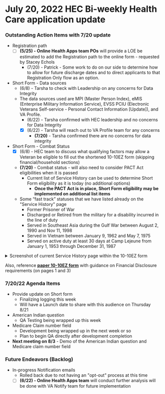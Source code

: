 # July 20, 2022 HEC Bi-weekly Health Care application update

### Outstanding Action Items with 7/20 update
- Registration path
     - [ ] **(5/25) - Online Health Apps team POs** will provide a LOE be estimated to add the Registration path to the online form - requested by Stacey Echols
          - (7/20) - Patrick - Some work to do on our side to determine how to allow for future discharge dates and to direct applicants to that Registration Only flow as an option.
- Short Form - Data sources
     - (6/8) - Tarsha to check with Leadership on any concerns for Data Integrity
     -  The data sources used are MPI (Master Person Index), eMIS (Enterprise Military Information Service), EVSS PCIU (Electronic Veterans Self-service - Personal Contact Information [Update]), and VA Profile.
          -  (6/22) - Tarsha confirmed with HEC leadership and no concerns for Data Integrity
          -  [X] (6/22) - Tarsha will reach out to VA Profile team for any concerns
               -  **(7/20)** - Tarsha confirmed there are no concerns for data integrity
- Short Form - Combat Status
     - [X] (6/8) - HEC team to discuss what qualifying factors may allow a Veteran be eligible to fill out the shortened 10-10EZ form (skipping financial/household sections)
     - **(7/20)** - Combat status - will also need to consider PACT Act eligibilities when it is passed
          - Current list of Service History can be used to determine Short Form eligibility as it is today (no additional options)
               - **Once the PACT Act is in place, Short Form eligibility may be implemented on additional list items**
     - Some “fast track” statuses that we have listed already on the "Service History" page
          - Former Prisoner of War
          - Discharged or Retired from the military for a disability incurred in the line of duty
          - Served in Southeast Asia during the Gulf War between August 2, 1990 and Nov 11, 1998
          - Served in Vietnam between January 9, 1962 and May 7, 1975
          - Served on active duty at least 30 days at Camp Lejeune from January 1, 1953 through December 31, 1987

<Details>
<Summary>Screenshot of current Service History page within the 10-10EZ form</Summary>

![image](https://user-images.githubusercontent.com/92328831/180050434-71d5f934-c7d7-4910-80e3-340b6a9f8d04.png)

</Details>

Also, reference [**paper 10-10EZ form**](https://github.com/department-of-veterans-affairs/va.gov-team/blob/master/products/health-care/application/va-application/10-10EZ%20Form/10-10EZ-fillable%20PDF%20form%20(7-20-2022).pdf) with guidance on Financial Disclosure requirements (on pages 1 and 3)

### 7/20/22 Agenda Items
- Provide update on Short form
     - Finalizing logging this week
     - Will have a Launch date to share with this audience on Thursday 8/21
- American Indian question
     - QA Testing being wrapped up this week
- Medicare Claim number field
     - Development being wrapped up in the next week or so
     - Plan to begin QA directly after development completion
- **Next meeting on 8/3** - Demo of the American Indian question and Medicare claim number field


### Future Endeavors (Backlog)
- In-progress Notification emails
     - Rolled back due to not having an "opt-out" process at this time
     - [ ] **(6/22) - Online Health Apps team** will conduct further analysis will be done with VA Notify team for future implementation

